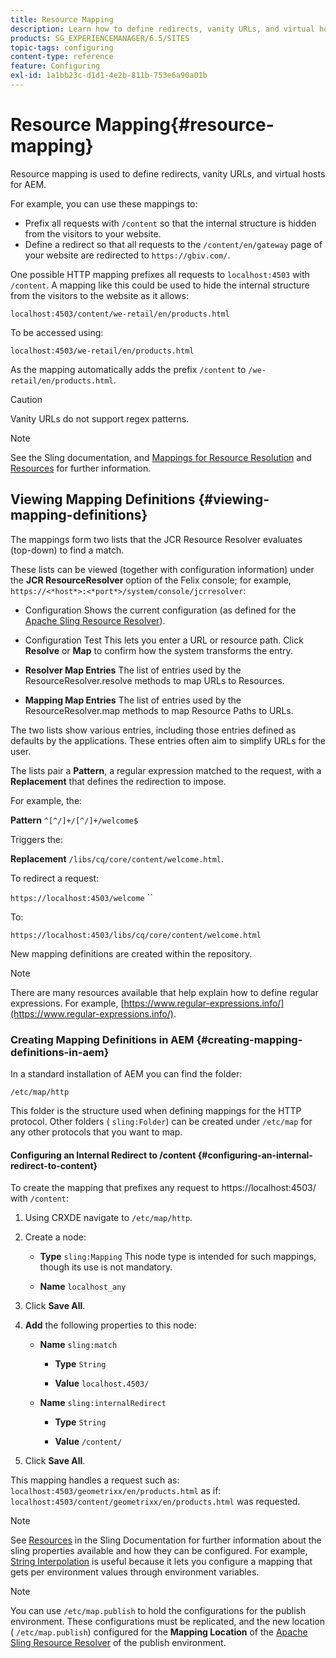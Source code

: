 ```yaml
---
title: Resource Mapping
description: Learn how to define redirects, vanity URLs, and virtual hosts for AEM by using resource mapping.
products: SG_EXPERIENCEMANAGER/6.5/SITES
topic-tags: configuring
content-type: reference
feature: Configuring
exl-id: 1a1bb23c-d1d1-4e2b-811b-753e6a90a01b
---
```

# Resource Mapping{#resource-mapping}

Resource mapping is used to define redirects, vanity URLs, and virtual hosts for AEM.

For example, you can use these mappings to:

* Prefix all requests with `/content` so that the internal structure is hidden from the visitors to your website.
* Define a redirect so that all requests to the `/content/en/gateway` page of your website are redirected to `https://gbiv.com/`.

One possible HTTP mapping prefixes all requests to `localhost:4503` with `/content`. A mapping like this could be used to hide the internal structure from the visitors to the website as it allows:

`localhost:4503/content/we-retail/en/products.html`

To be accessed using:

`localhost:4503/we-retail/en/products.html`

As the mapping automatically adds the prefix `/content` to `/we-retail/en/products.html`.

>[!CAUTION]
>
>Vanity URLs do not support regex patterns.

>[!NOTE]
>
>See the Sling documentation, and [Mappings for Resource Resolution](https://sling.apache.org/documentation/the-sling-engine/mappings-for-resource-resolution.html) and [Resources](https://sling.apache.org/documentation/the-sling-engine/mappings-for-resource-resolution.html) for further information.

## Viewing Mapping Definitions {#viewing-mapping-definitions}

The mappings form two lists that the JCR Resource Resolver evaluates (top-down) to find a match.

These lists can be viewed (together with configuration information) under the **JCR ResourceResolver** option of the Felix console; for example, `https://<*host*>:<*port*>/system/console/jcrresolver`:

* Configuration
  Shows the current configuration (as defined for the [Apache Sling Resource Resolver](/help/overview/seo-and-url-management.md#etc-map)).

* Configuration Test
  This lets you enter a URL or resource path. Click **Resolve** or **Map** to confirm how the system transforms the entry.

* **Resolver Map Entries**
  The list of entries used by the ResourceResolver.resolve methods to map URLs to Resources.

* **Mapping Map Entries**
  The list of entries used by the ResourceResolver.map methods to map Resource Paths to URLs.

The two lists show various entries, including those entries defined as defaults by the applications. These entries often aim to simplify URLs for the user.

The lists pair a **Pattern**, a regular expression matched to the request, with a **Replacement** that defines the redirection to impose.

For example, the:

**Pattern** `^[^/]+/[^/]+/welcome$`

Triggers the:

**Replacement** `/libs/cq/core/content/welcome.html`.

To redirect a request:

`https://localhost:4503/welcome` ``

To:

`https://localhost:4503/libs/cq/core/content/welcome.html`

New mapping definitions are created within the repository.

>[!NOTE]
>
>There are many resources available that help explain how to define regular expressions. For example, [https://www.regular-expressions.info/](https://www.regular-expressions.info/).

### Creating Mapping Definitions in AEM {#creating-mapping-definitions-in-aem}

In a standard installation of AEM you can find the folder:

`/etc/map/http`

This folder is the structure used when defining mappings for the HTTP protocol. Other folders ( `sling:Folder`) can be created under `/etc/map` for any other protocols that you want to map.

#### Configuring an Internal Redirect to /content {#configuring-an-internal-redirect-to-content}

To create the mapping that prefixes any request to https://localhost:4503/ with `/content`:

1. Using CRXDE navigate to `/etc/map/http`.

1. Create a node:

    * **Type** `sling:Mapping`
      This node type is intended for such mappings, though its use is not mandatory.

    * **Name** `localhost_any`

1. Click **Save All**.
1. **Add** the following properties to this node:

    * **Name** `sling:match`

        * **Type** `String`

        * **Value** `localhost.4503/`

    * **Name** `sling:internalRedirect`

        * **Type** `String`

        * **Value** `/content/`

1. Click **Save All**.

This mapping handles a request such as:
`localhost:4503/geometrixx/en/products.html`
as if:
`localhost:4503/content/geometrixx/en/products.html`
was requested.

>[!NOTE]
>
>See [Resources](https://sling.apache.org/documentation/the-sling-engine/mappings-for-resource-resolution.html) in the Sling Documentation for further information about the sling properties available and how they can be configured.
>For example, [String Interpolation](https://sling.apache.org/documentation/the-sling-engine/mappings-for-resource-resolution.html#string-interpolation-for-etcmap) is useful because it lets you configure a mapping that gets per environment values through environment variables.

>[!NOTE]
>
>You can use `/etc/map.publish` to hold the configurations for the publish environment. These configurations must be replicated, and the new location ( `/etc/map.publish`) configured for the **Mapping Location** of the [Apache Sling Resource Resolver](/help/overview/seo-and-url-management.md#etc-map) of the publish environment.
